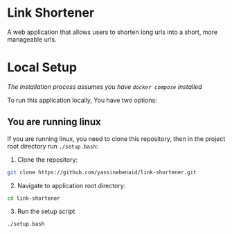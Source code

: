 # Link Shortener

A web application that allows users to shorten long urls into a short, more manageable urls.

# Local Setup

_The installation process assumes you have `docker compose` installed_

To run this application locally, You have two options:

## You are running linux

If you are running linux, you need to clone this repository, then in the project root directory run `./setup.bash`:

1. Clone the repository:

```bash
git clone https://github.com/yassinebenaid/link-shortener.git

```

2. Navigate to application root directory:

```bash
cd link-shortener
```

3. Run the setup script

```bash
./setup.bash
```
